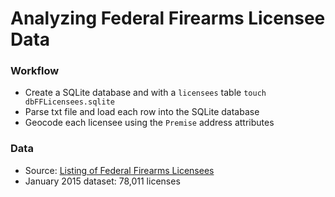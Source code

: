 # Analyzing Federal Firearms Licensee Data


### Workflow
* Create a SQLite database and with a `licensees` table
`touch dbFFLicensees.sqlite`
* Parse txt file and load each row into the SQLite database
* Geocode each licensee using the `Premise` address attributes

### Data
* Source: [Listing of Federal Firearms Licensees](http://www.atf.gov/content/firearms/firearms-industry/listing-FFLs)
* January 2015 dataset: 78,011 licenses

